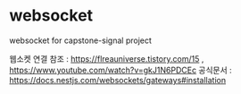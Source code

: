 # websocket
websocket for capstone-signal project

웹소켓 연결
참조 : https://flreauniverse.tistory.com/15 , https://www.youtube.com/watch?v=gkJ1N6PDCEc
공식문서 : https://docs.nestjs.com/websockets/gateways#installation
